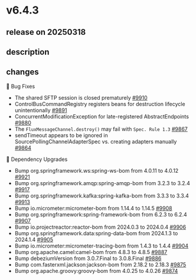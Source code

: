 # v6.4.3

## release on 20250318

## description

## changes

🐞 Bug Fixes

* The shared SFTP session is closed prematurely <a href="https://github.com/spring-projects/spring-integration/issues/9910" data-hovercard-type="issue" data-hovercard-url="/spring-projects/spring-integration/issues/9910/hovercard">#9910</a>
* ControlBusCommandRegistry registers beans for destruction lifecycle unintentionally <a href="https://github.com/spring-projects/spring-integration/issues/9891" data-hovercard-type="issue" data-hovercard-url="/spring-projects/spring-integration/issues/9891/hovercard">#9891</a>
* ConcurrentModificationException for late-registered AbstractEndpoints <a href="https://github.com/spring-projects/spring-integration/issues/9880" data-hovercard-type="issue" data-hovercard-url="/spring-projects/spring-integration/issues/9880/hovercard">#9880</a>
* The <code>FluxMessageChannel.destroy()</code> may fail with <code>Spec. Rule 1.3</code> <a href="https://github.com/spring-projects/spring-integration/issues/9867" data-hovercard-type="issue" data-hovercard-url="/spring-projects/spring-integration/issues/9867/hovercard">#9867</a>
* sendTimeout appears to be ignored in SourcePollingChannelAdapterSpec vs. creating adapters manually <a href="https://github.com/spring-projects/spring-integration/issues/9864" data-hovercard-type="issue" data-hovercard-url="/spring-projects/spring-integration/issues/9864/hovercard">#9864</a>

🔨 Dependency Upgrades

* Bump org.springframework.ws:spring-ws-bom from 4.0.11 to 4.0.12 <a href="https://github.com/spring-projects/spring-integration/pull/9921" data-hovercard-type="pull_request" data-hovercard-url="/spring-projects/spring-integration/pull/9921/hovercard">#9921</a>
* Bump org.springframework.amqp:spring-amqp-bom from 3.2.3 to 3.2.4 <a href="https://github.com/spring-projects/spring-integration/pull/9917" data-hovercard-type="pull_request" data-hovercard-url="/spring-projects/spring-integration/pull/9917/hovercard">#9917</a>
* Bump org.springframework.kafka:spring-kafka-bom from 3.3.3 to 3.3.4 <a href="https://github.com/spring-projects/spring-integration/pull/9913" data-hovercard-type="pull_request" data-hovercard-url="/spring-projects/spring-integration/pull/9913/hovercard">#9913</a>
* Bump io.micrometer:micrometer-bom from 1.14.4 to 1.14.5 <a href="https://github.com/spring-projects/spring-integration/pull/9908" data-hovercard-type="pull_request" data-hovercard-url="/spring-projects/spring-integration/pull/9908/hovercard">#9908</a>
* Bump org.springframework:spring-framework-bom from 6.2.3 to 6.2.4 <a href="https://github.com/spring-projects/spring-integration/pull/9907" data-hovercard-type="pull_request" data-hovercard-url="/spring-projects/spring-integration/pull/9907/hovercard">#9907</a>
* Bump io.projectreactor:reactor-bom from 2024.0.3 to 2024.0.4 <a href="https://github.com/spring-projects/spring-integration/pull/9906" data-hovercard-type="pull_request" data-hovercard-url="/spring-projects/spring-integration/pull/9906/hovercard">#9906</a>
* Bump org.springframework.data:spring-data-bom from 2024.1.3 to 2024.1.4 <a href="https://github.com/spring-projects/spring-integration/pull/9905" data-hovercard-type="pull_request" data-hovercard-url="/spring-projects/spring-integration/pull/9905/hovercard">#9905</a>
* Bump io.micrometer:micrometer-tracing-bom from 1.4.3 to 1.4.4 <a href="https://github.com/spring-projects/spring-integration/pull/9904" data-hovercard-type="pull_request" data-hovercard-url="/spring-projects/spring-integration/pull/9904/hovercard">#9904</a>
* Bump org.apache.camel:camel-bom from 4.8.3 to 4.8.5 <a href="https://github.com/spring-projects/spring-integration/pull/9887" data-hovercard-type="pull_request" data-hovercard-url="/spring-projects/spring-integration/pull/9887/hovercard">#9887</a>
* Bump debeziumVersion from 3.0.7.Final to 3.0.8.Final <a href="https://github.com/spring-projects/spring-integration/pull/9886" data-hovercard-type="pull_request" data-hovercard-url="/spring-projects/spring-integration/pull/9886/hovercard">#9886</a>
* Bump com.fasterxml.jackson:jackson-bom from 2.18.2 to 2.18.3 <a href="https://github.com/spring-projects/spring-integration/pull/9875" data-hovercard-type="pull_request" data-hovercard-url="/spring-projects/spring-integration/pull/9875/hovercard">#9875</a>
* Bump org.apache.groovy:groovy-bom from 4.0.25 to 4.0.26 <a href="https://github.com/spring-projects/spring-integration/pull/9874" data-hovercard-type="pull_request" data-hovercard-url="/spring-projects/spring-integration/pull/9874/hovercard">#9874</a>

